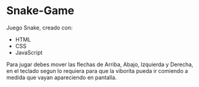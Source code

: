 # Snake-Game
Juego Snake, creado con:
- HTML
- CSS
- JavaScript

Para jugar debes mover las flechas de Arriba, Abajo, Izquierda y Derecha, en el teclado
segun lo requiera para que la viborita pueda ir comiendo a medida que vayan apareciendo en pantalla.
